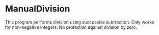 # ManualDivision

This program performs division using successive subtraction. Only works for non-negative integers. No protection against division by zero.
